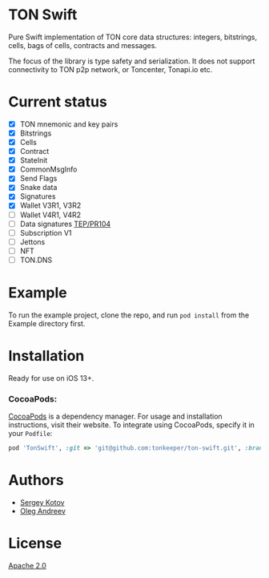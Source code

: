 # TON Swift

Pure Swift implementation of TON core data structures: integers, bitstrings, cells, bags of cells, contracts and messages.

The focus of the library is type safety and serialization. It does not support connectivity to TON p2p network, or Toncenter, Tonapi.io etc.

# Current status

- [x] TON mnemonic and key pairs
- [x] Bitstrings
- [x] Cells
- [x] Contract
- [x] StateInit
- [x] CommonMsgInfo
- [x] Send Flags
- [x] Snake data
- [x] Signatures
- [x] Wallet V3R1, V3R2
- [ ] Wallet V4R1, V4R2
- [ ] Data signatures [TEP/PR104](https://github.com/ton-blockchain/TEPs/pull/104)
- [ ] Subscription V1
- [ ] Jettons
- [ ] NFT
- [ ] TON.DNS

# Example
To run the example project, clone the repo, and run `pod install` from the Example directory first.

# Installation
Ready for use on iOS 13+.

### CocoaPods:
[CocoaPods](https://cocoapods.org) is a dependency manager. For usage and installation instructions, visit their website. To integrate using CocoaPods, specify it in your `Podfile`:

```ruby
pod 'TonSwift', :git => 'git@github.com:tonkeeper/ton-swift.git', :branch => 'main'
```

# Authors

* [Sergey Kotov](kotov@tonkeeper.com)
* [Oleg Andreev](oleg@tonkeeper.com)

# License

[Apache 2.0](https://www.apache.org/licenses/LICENSE-2.0)
